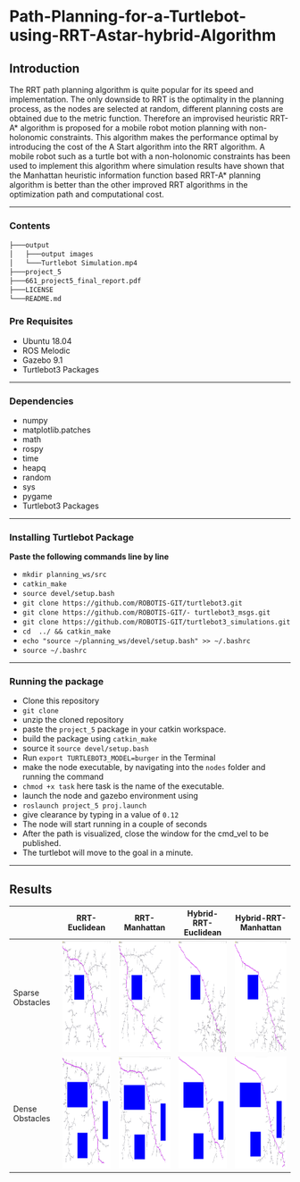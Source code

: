 # Path-Planning-for-a-Turtlebot-using-RRT-Astar-hybrid-Algorithm

## Introduction

The RRT path planning algorithm is quite popular for its speed and implementation. The only downside to RRT is the optimality in the planning process, as the nodes are selected at random, different planning costs are obtained due to the metric function. Therefore an improvised heuristic RRT-A* algorithm is proposed for a mobile robot motion planning with non-holonomic constraints. This algorithm makes the performance
optimal by introducing the cost of the A Start algorithm into the RRT algorithm. A mobile robot such as a turtle bot with a non-holonomic constraints has been used to implement this algorithm where simulation results have shown that the Manhattan heuristic information function based RRT-A* planning algorithm is better than the other improved RRT algorithms in the optimization path and computational cost.

---

### Contents

```
├───output
│   ├───output images
│   └───Turtlebot Simulation.mp4
├───project_5
├───661_project5_final_report.pdf
├───LICENSE
└───README.md
```

### Pre Requisites

* Ubuntu 18.04
* ROS Melodic
* Gazebo 9.1
* Turtlebot3 Packages

---

### Dependencies

* numpy
* matplotlib.patches
* math
* rospy
* time
* heapq
* random
* sys
* pygame
* Turtlebot3 Packages

---

### Installing Turtlebot Package

**Paste the following commands line by line**

- ``mkdir planning_ws/src``
- ``catkin_make``
- ``source devel/setup.bash``
- ``git clone https://github.com/ROBOTIS-GIT/turtlebot3.git``
- ``git clone https://github.com/ROBOTIS-GIT/- turtlebot3_msgs.git``
- ``git clone https://github.com/ROBOTIS-GIT/turtlebot3_simulations.git``
- ``cd  ../ && catkin_make``
- ``echo "source ~/planning_ws/devel/setup.bash" >> ~/.bashrc``
- ``source ~/.bashrc``

---

### Running the package

* Clone this repository
* `git clone`
* unzip the cloned repository
* paste the `project_5` package in your catkin workspace.
* build the package using `catkin_make`
* source it `source devel/setup.bash`
* Run `export TURTLEBOT3_MODEL=burger` in the Terminal
* make the node executable, by navigating into the `nodes` folder and running the command
* `chmod +x task` here task is the name  of the executable.
* launch the node and gazebo environment using
* `roslaunch project_5 proj.launch`
* give clearance by typing in a value of `0.12`
* The node will start running in a couple of seconds
* After the path is visualized, close the window for the cmd_vel to be published.
* The turtlebot  will move to the goal in a minute.

---

## Results

|                  | RRT-Euclidean | RRT-Manhattan | Hybrid-RRT-Euclidean | Hybrid-RRT-Manhattan |
| ---------------- | ------------- | ------------- | -------------------- | -------------------- |
| Sparse Obstacles |  <img width="200" height="200" src="https://github.com/bharadwaj-chukkala/Path-Planning-for-a-Turtlebot-using-RRT-Astar-hybrid-Algorithm/blob/main/outputs/output%20images/RRT_euclid_sparse.png">             |      <img width="200" height="200" src="https://github.com/bharadwaj-chukkala/Path-Planning-for-a-Turtlebot-using-RRT-Astar-hybrid-Algorithm/blob/main/outputs/output%20images/RRT_manhat_sparse.png">       |         <img width="200" height="200" src="https://github.com/bharadwaj-chukkala/Path-Planning-for-a-Turtlebot-using-RRT-Astar-hybrid-Algorithm/blob/main/outputs/output%20images/RRT_heur_euclid_sparse.png">             |        <img width="200" height="200" src="https://github.com/bharadwaj-chukkala/Path-Planning-for-a-Turtlebot-using-RRT-Astar-hybrid-Algorithm/blob/main/outputs/output%20images/RRT_heur_manhat_sparse.png">              |
| Dense Obstacles  |      <img width="200" height="200" src="https://github.com/bharadwaj-chukkala/Path-Planning-for-a-Turtlebot-using-RRT-Astar-hybrid-Algorithm/blob/main/outputs/output%20images/RRT _euclid_dense.png">        |             <img width="200" height="200" src="https://github.com/bharadwaj-chukkala/Path-Planning-for-a-Turtlebot-using-RRT-Astar-hybrid-Algorithm/blob/main/outputs/output%20images/RRT_manhat_dense.png">    |            <img width="200" height="200" src="https://github.com/bharadwaj-chukkala/Path-Planning-for-a-Turtlebot-using-RRT-Astar-hybrid-Algorithm/blob/main/outputs/output%20images/RRT_heur_euclid_dense.png">          |           <img width="200" height="200" src="https://github.com/bharadwaj-chukkala/Path-Planning-for-a-Turtlebot-using-RRT-Astar-hybrid-Algorithm/blob/main/outputs/output%20images/RRT_heur_manhat_dense.png">         |
